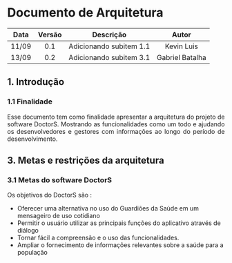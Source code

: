 # Documento de Arquitetura

|Data|Versão|Descrição|Autor|
|:--:|:----:|:----:|:--:|
|11/09|0.1|Adicionando subitem 1.1|Kevin Luis|
|13/09|0.2|Adicionando subitem 3.1|Gabriel Batalha|


## 1. Introdução

### 1.1 Finalidade 

<p align="justify"> Esse documento tem como finalidade apresentar a arquitetura do projeto de software DoctorS. Mostrando as funcionalidades como um todo e ajudando os desenvolvedores e gestores com informações ao longo do período de desenvolvimento. </p>

## 3. Metas e restrições da arquitetura

### 3.1 Metas do software DoctorS
Os objetivos do DoctorS são :
- Oferecer uma alternativa no uso do Guardiões da Saúde em um mensageiro de uso cotidiano
- Permitir o usuário utilizar as principais funções do aplicativo através de diálogo
- Tornar fácil a compreensão e o uso das funcionalidades.  
- Ampliar o fornecimento de informações relevantes sobre a saúde para a população 
